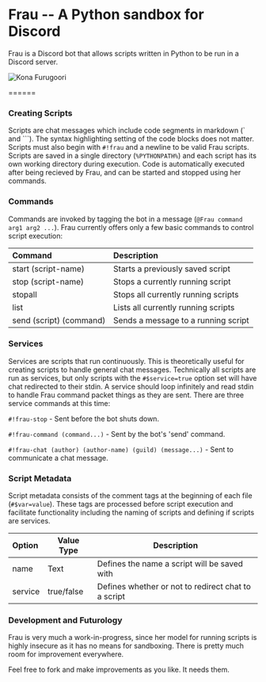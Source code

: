 # Frau -- A Python sandbox for Discord
Frau is a Discord bot that allows scripts written in Python to be run in a Discord server.

![Kona Furugoori](http://vignette4.wikia.nocookie.net/robotics-notes/images/2/23/Fraukojiro.jpg "Kona Furugoori")

======

### Creating Scripts
Scripts are chat messages which include code segments in markdown (\` and \`\`\`). The syntax highlighting setting of the code blocks does not matter. Scripts must also begin with `#!frau` and a newline to be valid Frau scripts. Scripts are saved in a single directory (`%PYTHONPATH%`) and each script has its own working directory during execution. Code is automatically executed after being recieved by Frau, and can be started and stopped using her commands.

### Commands
Commands are invoked by tagging the bot in a message (`@Frau command arg1 arg2 ...`). Frau currently offers only a few basic commands to control script execution:

| Command                 | Description                         |
|:----------------------- |:----------------------------------- |
| start (script-name)     | Starts a previously saved script    |
| stop (script-name)      | Stops a currently running script    |
| stopall                 | Stops all currently running scripts |
| list                    | Lists all currently running scripts |
| send (script) (command) | Sends a message to a running script |

### Services
Services are scripts that run continuously. This is theoretically useful for creating scripts to handle general chat messages. Technically all scripts are run as services, but only scripts with the `#$service=true` option set will have chat redirected to their stdin. A service should loop infinitely and read stdin to handle Frau command packet things as they are sent. There are three service commands at this time:

`#!frau-stop` - Sent before the bot shuts down.

`#!frau-command (command...)` - Sent by the bot's 'send' command.

`#!frau-chat (author) (author-name) (guild) (message...)` - Sent to communicate a chat message.

### Script Metadata
Script metadata consists of the comment tags at the beginning of each file (`#$var=value`). These tags are processed before script execution and facilitate functionality including the naming of scripts and defining if scripts are services.

| Option  | Value Type | Description                                         |
|:------- | ---------- | --------------------------------------------------- |
| name    | Text       | Defines the name a script will be saved with        |
| service | true/false | Defines whether or not to redirect chat to a script |

### Development and Futurology
Frau is very much a work-in-progress, since her model for running scripts is highly insecure as it has no means for sandboxing. There is pretty much room for improvement everywhere.

Feel free to fork and make improvements as you like. It needs them.
